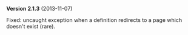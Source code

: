 **Version 2.1.3** (2013-11-07)

Fixed: uncaught exception when a definition redirects to a page which doesn't exist (rare).